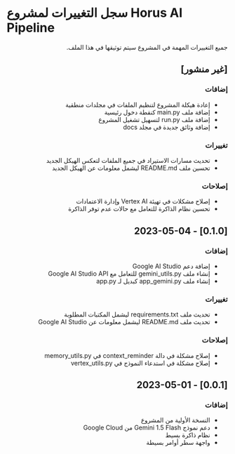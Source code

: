 # سجل التغييرات لمشروع Horus AI Pipeline

<div dir="rtl">

جميع التغييرات المهمة في المشروع سيتم توثيقها في هذا الملف.

## [غير منشور]

### إضافات
- إعادة هيكلة المشروع لتنظيم الملفات في مجلدات منطقية
- إضافة ملف main.py كنقطة دخول رئيسية
- إضافة ملف run.py لتسهيل تشغيل المشروع
- إضافة وثائق جديدة في مجلد docs

### تغييرات
- تحديث مسارات الاستيراد في جميع الملفات لتعكس الهيكل الجديد
- تحسين ملف README.md ليشمل معلومات عن الهيكل الجديد

### إصلاحات
- إصلاح مشكلات في تهيئة Vertex AI وإدارة الاعتمادات
- تحسين نظام الذاكرة للتعامل مع حالات عدم توفر الذاكرة

## [0.1.0] - 2023-05-04

### إضافات
- إضافة دعم Google AI Studio
- إنشاء ملف gemini_utils.py للتعامل مع Google AI Studio API
- إنشاء ملف app_gemini.py كبديل لـ app.py

### تغييرات
- تحديث ملف requirements.txt ليشمل المكتبات المطلوبة
- تحديث ملف README.md ليشمل معلومات عن Google AI Studio

### إصلاحات
- إصلاح مشكلة في دالة context_reminder في memory_utils.py
- إصلاح مشكلة في استدعاء النموذج في vertex_utils.py

## [0.0.1] - 2023-05-01

### إضافات
- النسخة الأولية من المشروع
- دعم نموذج Gemini 1.5 Flash من Google Cloud
- نظام ذاكرة بسيط
- واجهة سطر أوامر بسيطة

</div>
